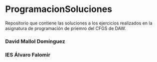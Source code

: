 # ProgramacionSoluciones
Repositorio que contiene las soluciones a los ejercicios realizados en la asignatura de programación de priemro del CFGS de DAW.
### David Mallol Domínguez
### IES Álvaro Falomir
